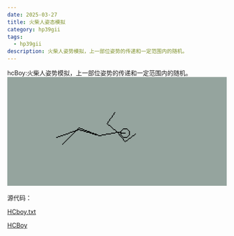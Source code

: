 ```yaml
---
date: 2025-03-27
title: 火柴人姿态模拟
category: hp39gii
tags:
  - hp39gii
description: 火柴人姿势模拟，上一部位姿势的传递和一定范围内的随机。
---
```

hcBoy:火柴人姿势模拟，上一部位姿势的传递和一定范围内的随机。
![left|320](/posts/files/Pasted%20image%2020250327235607.png)

源代码：

<a href="/public/code/HCboy.txt" download>HCboy.txt</a>

[HCBoy](/public/code/HCboy.txt)